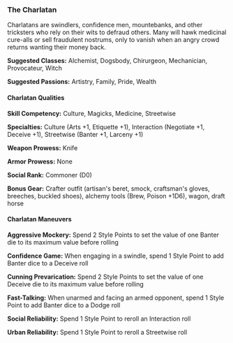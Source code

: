 ### The Charlatan 

Charlatans are swindlers, confidence men, mountebanks, and other
tricksters who rely on their wits to defraud others. Many will hawk
medicinal cure-alls or sell fraudulent nostrums, only to vanish when an
angry crowd returns wanting their money back.

**Suggested Classes:** Alchemist, Dogsbody, Chirurgeon, Mechanician,
Provocateur, Witch

**Suggested Passions:** Artistry, Family, Pride, Wealth

#### Charlatan Qualities

**Skill Competency:** Culture, Magicks, Medicine, Streetwise

**Specialties:** Culture (Arts +1, Etiquette +1), Interaction (Negotiate
+1, Deceive +1), Streetwise (Banter +1, Larceny +1)

**Weapon Prowess:** Knife

**Armor Prowess:** None

**Social Rank:** Commoner (D0)

**Bonus Gear:** Crafter outfit (artisan's beret, smock, craftsman's
gloves, breeches, buckled shoes), alchemy tools (Brew, Poison +1D6),
wagon, draft horse

#### Charlatan Maneuvers

**Aggressive Mockery:** Spend 2 Style Points to set the value of one
Banter die to its maximum value before rolling

**Confidence Game:** When engaging in a swindle, spend 1 Style Point to
add Banter dice to a Deceive roll

**Cunning Prevarication:** Spend 2 Style Points to set the value of one
Deceive die to its maximum value before rolling

**Fast-Talking:** When unarmed and facing an armed opponent, spend 1
Style Point to add Banter dice to a Dodge roll

**Social Reliability:** Spend 1 Style Point to reroll an Interaction
roll

****Urban** Reliability:** Spend 1 Style Point to reroll a Streetwise
roll

